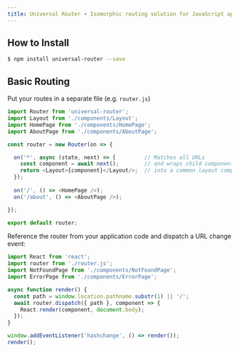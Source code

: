 ```yaml
---
title: Universal Router ∙ Isomorphic routing solution for JavaScript applications
---
```


## How to Install

```sh
$ npm install universal-router --save
```

## Basic Routing

Put your routes in a separate file (e.g. `router.js`)

```js
import Router from 'universal-router';
import Layout from './components/Layout';
import HomePage from './components/HomePage';
import AboutPage from './components/AboutPage';

const router = new Router(on => {

  on('*', async (state, next) => {         // Matches all URLs
    const component = await next();        // and wraps child components
    return <Layout>{component}</Layout/>;  // into a common layout component
  });
  
  on('/', () => <HomePage />);
  on('/about', () => <AboutPage />);

});

export default router;
```

Reference the router from your application code and dispatch a URL change event:

```js
import React from 'react';
import router from './router.js';
import NotFoundPage from './components/NotFoundPage';
import ErrorPage from './components/ErrorPage';

async function render() {
  const path = window.location.pathname.substr(1) || '/';
  await router.dispatch({ path }, component => {
    React.render(component, document.body);
  });
}

window.addEventListener('hashchange', () => render());
render();
```
